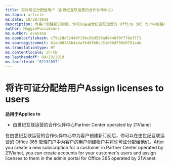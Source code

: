 ```yaml
---
title: 将许可证分配给用户（由世纪互联运营的合作伙伴中心）
ms.topic: article
ms.date: 10/29/2018
description: 为客户创建新订阅后，你可以在由世纪互联运营的 Office 365 门户中创建用户帐户并将许可证分配给特定用户。
author: MaggiePucciEvans
ms.author: evansma
ms.openlocfilehash: c79e2dd52440f19bc09d530a98448f0f778ef771
ms.sourcegitcommit: b1ab80345b4e4af649fb8cc51d96d798e0791ade
ms.translationtype: HT
ms.contentlocale: zh-CN
ms.lasthandoff: 04/23/2019
ms.locfileid: "62132097"
---
```

# <a name="assign-licenses-to-users"></a><span data-ttu-id="31af1-103">将许可证分配给用户</span><span class="sxs-lookup"><span data-stu-id="31af1-103">Assign licenses to users</span></span>

<span data-ttu-id="31af1-104">**适用于**</span><span class="sxs-lookup"><span data-stu-id="31af1-104">**Applies to**</span></span>

-   <span data-ttu-id="31af1-105">由世纪互联运营的合作伙伴中心</span><span class="sxs-lookup"><span data-stu-id="31af1-105">Partner Center operated by 21Vianet</span></span>


<span data-ttu-id="31af1-106">在由世纪互联运营的合作伙伴中心中为客户创建新订阅后，你可以在由世纪互联运营的 Office 365 管理门户中为客户的用户创建帐户并将许可证分配给他们。</span><span class="sxs-lookup"><span data-stu-id="31af1-106">After you create a new subscription for a customer in Partner Center operated by 21Vianet, you can create accounts for your customer's users and assign licenses to them in the admin portal for Office 365 operated by 21Vianet.</span></span> 

